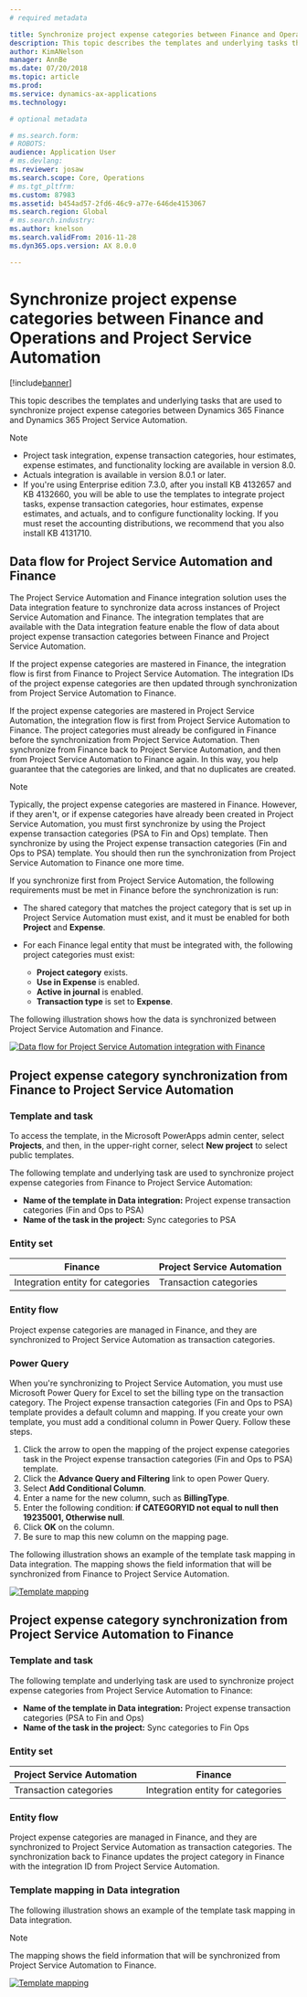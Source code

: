 ```yaml
---
# required metadata

title: Synchronize project expense categories between Finance and Operations and Project Service Automation 
description: This topic describes the templates and underlying tasks that are used to synchronize project expense categories between Microsoft Dynamics 365 Finance and Microsoft Dynamics 365 for Project Service Automation.
author: KimANelson
manager: AnnBe
ms.date: 07/20/2018
ms.topic: article
ms.prod: 
ms.service: dynamics-ax-applications
ms.technology: 

# optional metadata

# ms.search.form: 
# ROBOTS: 
audience: Application User
# ms.devlang: 
ms.reviewer: josaw
ms.search.scope: Core, Operations
# ms.tgt_pltfrm: 
ms.custom: 87983
ms.assetid: b454ad57-2fd6-46c9-a77e-646de4153067
ms.search.region: Global
# ms.search.industry: 
ms.author: knelson
ms.search.validFrom: 2016-11-28
ms.dyn365.ops.version: AX 8.0.0

---
```


# Synchronize project expense categories between Finance and Operations and Project Service Automation

[!include[banner](../includes/banner.md)]

This topic describes the templates and underlying tasks that are used to synchronize project expense categories between Dynamics 365 Finance and Dynamics 365 Project Service Automation.

> [!NOTE]
> - Project task integration, expense transaction categories, hour estimates, expense estimates, and functionality locking are available in version 8.0.
> - Actuals integration is available in version 8.0.1 or later.
> - If you're using Enterprise edition 7.3.0, after you install KB 4132657 and KB 4132660, you will be able to use the templates to integrate project tasks, expense transaction categories, hour estimates, expense estimates, and actuals, and to configure functionality locking. If you must reset the accounting distributions, we recommend that you also install KB 4131710.

## Data flow for Project Service Automation and Finance

The Project Service Automation and Finance integration solution uses the Data integration feature to synchronize data across instances of Project Service Automation and Finance. The integration templates that are available with the Data integration feature enable the flow of data about project expense transaction categories between Finance and Project Service Automation.

If the project expense categories are mastered in Finance, the integration flow is first from Finance to Project Service Automation. The integration IDs of the project expense categories are then updated through synchronization from Project Service Automation to Finance.

If the project expense categories are mastered in Project Service Automation, the integration flow is first from Project Service Automation to Finance. The project categories must already be configured in Finance before the synchronization from Project Service Automation. Then synchronize from Finance back to Project Service Automation, and then from Project Service Automation to Finance again. In this way, you help guarantee that the categories are linked, and that no duplicates are created.

> [!NOTE]
> Typically, the project expense categories are mastered in Finance. However, if they aren't, or if expense categories have already been created in Project Service Automation, you must first synchronize by using the Project expense transaction categories (PSA to Fin and Ops) template. Then synchronize by using the Project expense transaction categories (Fin and Ops to PSA) template. You should then run the synchronization from Project Service Automation to Finance one more time.
>
> If you synchronize first from Project Service Automation, the following requirements must be met in Finance before the synchronization is run:
>
> - The shared category that matches the project category that is set up in Project Service Automation must exist, and it must be enabled for both **Project** and **Expense**.
> - For each Finance legal entity that must be integrated with, the following project categories must exist:
>
>     - **Project category** exists. 
>     - **Use in Expense** is enabled.
>     - **Active in journal** is enabled.
>     - **Transaction type** is set to **Expense**.

The following illustration shows how the data is synchronized between Project Service Automation and Finance.

[![Data flow for Project Service Automation integration with Finance](./media/ProjectExpenseCategoriesFlow.png)](./media/ProjectExpenseCategoriesFlow.png)

## Project expense category synchronization from Finance to Project Service Automation

### Template and task

To access the template, in the Microsoft PowerApps admin center, select **Projects**, and then, in the upper-right corner, select **New project** to select public templates.

The following template and underlying task are used to synchronize project expense categories from Finance to Project Service Automation:

- **Name of the template in Data integration:** Project expense transaction categories (Fin and Ops to PSA)
- **Name of the task in the project:** Sync categories to PSA

### Entity set

| Finance                           | Project Service Automation |
|-----------------------------------|----------------------------|
| Integration entity for categories | Transaction categories     |

### Entity flow

Project expense categories are managed in Finance, and they are synchronized to Project Service Automation as transaction categories.

### Power Query

When you're synchronizing to Project Service Automation, you must use Microsoft Power Query for Excel to set the billing type on the transaction category. The Project expense transaction categories (Fin and Ops to PSA) template provides a default column and mapping. If you create your own template, you must add a conditional column in Power Query. Follow these steps.

1. Click the arrow to open the mapping of the project expense categories task in the Project expense transaction categories (Fin and Ops to PSA) template.
2. Click the **Advance Query and Filtering** link to open Power Query.
2. Select **Add Conditional Column**.
3. Enter a name for the new column, such as **BillingType**.
4. Enter the following condition: **if CATEGORYID not equal to null then 19235001, Otherwise null**.
5. Click **OK** on the column.
6. Be sure to map this new column on the mapping page.

The following illustration shows an example of the template task mapping in Data integration. The mapping shows the field information that will be synchronized from Finance to Project Service Automation.

[![Template mapping](./media/ProjectExpenseCategoriesToPSAMapping.jpg)](./media/ProjectExpenseCategoriesToPSAMapping.jpg)

## Project expense category synchronization from Project Service Automation to Finance

### Template and task

The following template and underlying task are used to synchronize project expense categories from Project Service Automation to Finance:

- **Name of the template in Data integration:** Project expense transaction categories (PSA to Fin and Ops)
- **Name of the task in the project:** Sync categories to Fin Ops

### Entity set

| Project Service Automation | Finance                           |
|----------------------------|-----------------------------------|
| Transaction categories     | Integration entity for categories |

### Entity flow

Project expense categories are managed in Finance, and they are synchronized to Project Service Automation as transaction categories. The synchronization back to Finance updates the project category in Finance with the integration ID from Project Service Automation.

### Template mapping in Data integration

The following illustration shows an example of the template task mapping in Data integration.

> [!NOTE]
> The mapping shows the field information that will be synchronized from Project Service Automation to Finance.

[![Template mapping](./media/ProjectExpenseCategoriesToFinOpsMapping.jpg)](./media/ProjectExpenseCategoriesToFinOpsMapping.jpg)
